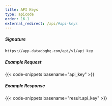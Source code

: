 ```yaml
---
title: API Keys
type: apicode
order: 16.1
external_redirect: /api/#api-keys
---
```


##### Signature

`https://app.datadoghq.com/api/v1/api_key`

##### Example Request

{{< code-snippets basename="api_key" >}}

##### Example Response

{{< code-snippets basename="result.api_key" >}}
